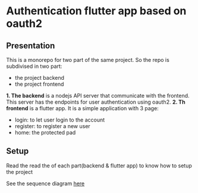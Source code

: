 # Authentication flutter app based on oauth2

## Presentation
This is a monorepo for two part of the same project. So the repo is subdivised in two part:
- the project backend
- the project frontend

**1. The backend** is a nodejs API server that communicate with the frontend. This server has the endpoints for user authentication using oauth2.
**2. Th frontend** is a flutter app. It is a simple application with 3 page:
- login: to let user login to the account
- register: to register a new user
- home: the protected pad

## Setup
Read the read the of each part(backend & flutter app) to know how to setup the project

See the sequence diagram [here](https://www.mermaidchart.com/raw/caee0581-afc9-403f-a93b-6afd0c73f1b2?theme=light&version=v0.1&format=svg)
